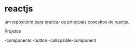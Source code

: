 # reactjs
um repositório para praticar os principais conceitos de reactjs.

Projetos

-components
    -button
        -collapsible-component

